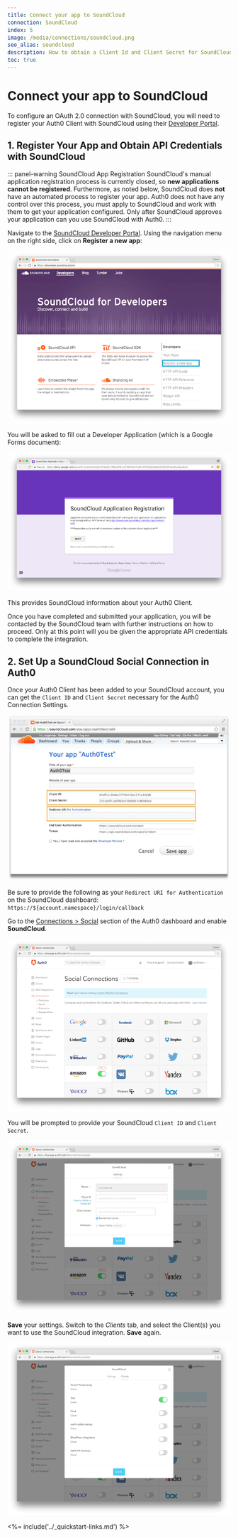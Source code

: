 ```yaml
---
title: Connect your app to SoundCloud
connection: SoundCloud
index: 5
image: /media/connections/soundcloud.png
seo_alias: soundcloud
description: How to obtain a Client Id and Client Secret for SoundCloud.
toc: true
---
```


# Connect your app to SoundCloud

To configure an OAuth 2.0 connection with SoundCloud, you will need to register your Auth0 Client with SoundCloud using their [Developer Portal](http://developers.soundcloud.com/).

## 1. Register Your App and Obtain API Credentials with SoundCloud

::: panel-warning SoundCloud App Registration
SoundCloud's manual application registration process is currently closed, so **new applications cannot be registered**. Furthermore, as noted below, SoundCloud does **not** have an automated process to register your app. Auth0 does not have any control over this process, you must apply to SoundCloud and work with them to get your application configured. Only after SoundCloud approves your application can you use SoundCloud with Auth0.
:::

Navigate to the [SoundCloud Developer Portal](http://developers.soundcloud.com/). Using the navigation menu on the right side, click on **Register a new app**:

![](/media/articles/connections/social/soundcloud/soundcloud-devportal-1.png)

You will be asked to fill out a Developer Application (which is a Google Forms document):

![](/media/articles/connections/social/soundcloud/soundcloud-google-doc.png)

This provides SoundCloud information about your Auth0 Client.

Once you have completed and submitted your application, you will be contacted by the SoundCloud team with further instructions on how to proceed. Only at this point will you be given the appropriate API credentials to complete the integration.

## 2. Set Up a SoundCloud Social Connection in Auth0

Once your Auth0 Client has been added to your SoundCloud account, you can get the `Client ID` and `Client Secret` necessary for the Auth0 Connection Settings.

![](/media/articles/connections/social/soundcloud/soundcloud-devportal-2.png)

Be sure to provide the following as your `Redirect URI for Authentication` on the SoundCloud dashboard: `https://${account.namespace}/login/callback`

Go to the [Connections > Social](${manage_url}/#/connections/social) section of the Auth0 dashboard and enable **SoundCloud**.

![](/media/articles/connections/social/soundcloud/social.png)

You will be prompted to provide your SoundCloud `Client ID` and `Client Secret`.

![](/media/articles/connections/social/soundcloud/auth0-settings.png)

**Save** your settings. Switch to the *Clients* tab, and select the Client(s) you want to use the SoundCloud integration. **Save** again.

![](/media/articles/connections/social/soundcloud/clients.png)

<%= include('../_quickstart-links.md') %>

